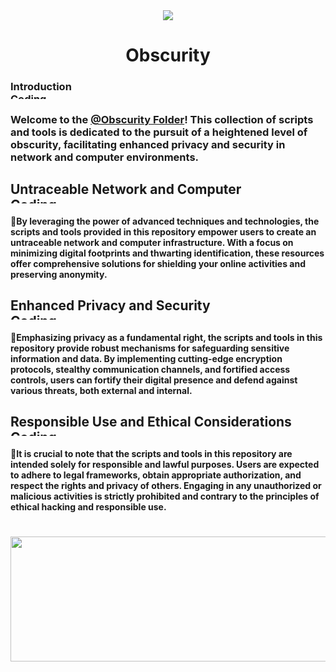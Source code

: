 <div align="center">
  <img src="https://botanicalpaperworks.com/wp-content/uploads/legacy/EarthBanner.jpg">
</div>

<h1 align="center"> Obscurity
<h3>
 Introduction
  <div style="text-align: left;">
  <img alt="Coding" width="1473" height="10" src="https://thumbs.gfycat.com/KindDistortedIrrawaddydolphin-size_restricted.gif">
</div>
<h3>
Welcome to the <a href="https://github.com/narstybits/MacOS-DuckyScripts/tree/main/Obscurity">@Obscurity Folder</a>! This collection of scripts and tools is dedicated to the pursuit of a heightened level of obscurity, facilitating enhanced privacy and security in network and computer environments.
</div>
<h2>
Untraceable Network and Computer
<div style="text-align: left;">
  <img alt="Coding" width="1473" height="10" src="https://thumbs.gfycat.com/KindDistortedIrrawaddydolphin-size_restricted.gif">
</div>
<h4>
<span style="font-size: 0;"></span>🔹By leveraging the power of advanced techniques and technologies, the scripts and tools provided in this repository empower users to create an untraceable network and computer infrastructure. With a focus on minimizing digital footprints and thwarting identification, these resources offer comprehensive solutions for shielding your online activities and preserving anonymity.

<h2>
Enhanced Privacy and Security
<div style="text-align: left;">
  <img alt="Coding" width="1473" height="10" src="https://thumbs.gfycat.com/KindDistortedIrrawaddydolphin-size_restricted.gif">
</div>
<h4>
<span style="font-size: 0;"></span>🔹Emphasizing privacy as a fundamental right, the scripts and tools in this repository provide robust mechanisms for safeguarding sensitive information and data. By implementing cutting-edge encryption protocols, stealthy communication channels, and fortified access controls, users can fortify their digital presence and defend against various threats, both external and internal.

<h2>
Responsible Use and Ethical Considerations
<div style="text-align: left;">
  <img alt="Coding" width="1473" height="10" src="https://thumbs.gfycat.com/KindDistortedIrrawaddydolphin-size_restricted.gif">
</div>
<h4>
<span style="font-size: 0;"></span>🔹It is crucial to note that the scripts and tools in this repository are intended solely for responsible and lawful purposes. Users are expected to adhere to legal frameworks, obtain appropriate authorization, and respect the rights and privacy of others. Engaging in any unauthorized or malicious activities is strictly prohibited and contrary to the principles of ethical hacking and responsible use.


  
 <div align="center">

# <img src="https://thumbs.gfycat.com/KindDistortedIrrawaddydolphin-size_restricted.gif" style="width: 1000px; height: 200px;">
</div>

